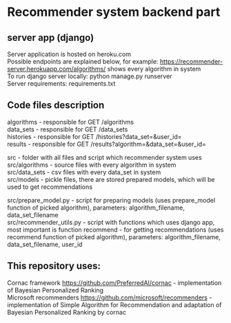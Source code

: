 # Recommender system backend part  
## server app (django)  

Server application is hosted on heroku.com  
Possible endpoints are explained below, for example: https://recommender-server.herokuapp.com/algorithms/ shows every algorithm in system  
To run django server locally: python manage.py runserver  
Server requirements: requirements.txt  

## Code files description
algorithms - responsible for GET /algorithms  
data_sets - responsible for GET /data_sets  
histories - responsible for GET /histories?data_set=<PARAM>&user_id=<PARAM>  
results - responsible for GET /results?algorithm=<PARAM>&data_set=<PARAM>&user_id=<PARAM>  
  
src - folder with all files and script which recommender system uses  
src/algorithms - source files with every algorithm in system  
src/data_sets - csv files with every data_set in system  
src/models - pickle files, there are stored prepared models, which will be used to get recommendations  

src/prepare_model.py - script for preparing models (uses prepare_model function of picked algorithm), parameters: algorithm_filename, data_set_filename  
src/recommender_utils.py - script with functions which uses django app, most important is function recommend - for getting recommendations (uses recommend function of picked algorithm), parameters: algorithm_filename, data_set_filename, user_id  
  
## This repository uses:  
Cornac framework https://github.com/PreferredAI/cornac - implementation of Bayesian Personalized Ranking  
Microsoft recommenders https://github.com/microsoft/recommenders - implementation of Simple Algorithm for Recommendation and adaptation of Bayesian Personalized Ranking by cornac
